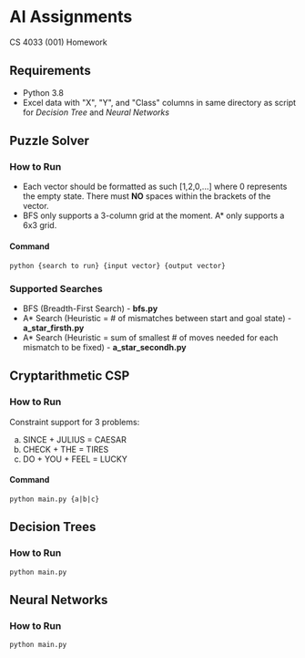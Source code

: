 # AI Assignments 
CS 4033 (001) Homework

## Requirements
* Python 3.8
* Excel data with "X", "Y", and "Class" columns in same directory as script for *Decision Tree* and *Neural Networks*

## Puzzle Solver

### How to Run
* Each vector should be formatted as such [1,2,0,...] where 0 represents the empty state. There must **NO** spaces
within the brackets of the vector.
* BFS only supports a 3-column grid at the moment. A* only supports a 6x3 grid.

#### Command
    python {search to run} {input vector} {output vector}

### Supported Searches
* BFS (Breadth-First Search) - **bfs.py**
* A* Search (Heuristic = # of mismatches between start and goal state) - **a_star_firsth.py**
* A* Search (Heuristic = sum of smallest # of moves needed for each mismatch to be fixed) - **a_star_secondh.py**

## Cryptarithmetic CSP

### How to Run
Constraint support for 3 problems:

<ol type="a">
    <li>SINCE + JULIUS = CAESAR</li>
    <li>CHECK + THE = TIRES</li>
    <li>DO + YOU + FEEL = LUCKY</li>
</ol>

#### Command
    python main.py {a|b|c}

## Decision Trees

### How to Run
    python main.py

## Neural Networks

### How to Run
    python main.py
